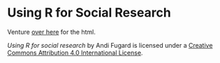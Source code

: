 # Using R for Social Research
 
Venture [over here](https://inductivestep.github.io/R-notes/) for the html.

*Using R for social research* by Andi Fugard is licensed under a [Creative Commons Attribution 4.0 International License](https://creativecommons.org/licenses/by/4.0/).
